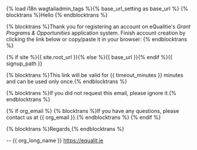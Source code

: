 {% load i18n wagtailadmin_tags %}{% base_url_setting as base_url %}
{% blocktrans %}Hello {% endblocktrans %}

{% blocktrans %}Thank you for registering an account on eQualitie's *Grant Programs & Opportunities* application system. Finish account creation by clicking the link below or copy/paste it in your browser:
{% endblocktrans %}

{% if site %}{{ site.root_url }}{% else %}{{ base_url }}{% endif %}{{ signup_path }}

{% blocktrans %}This link will be valid for {{ timeout_minutes }} minutes and can be used only once.{% endblocktrans %}

{% blocktrans %}If you did not request this email, please ignore it.{% endblocktrans %}

{% if org_email %}
{% blocktrans %}If you have any questions, please contact us at {{ org_email }}.{% endblocktrans %}
{% endif %}

{% blocktrans %}Regards,{% endblocktrans %}

--
{{ org_long_name }}
https://equalit.ie
